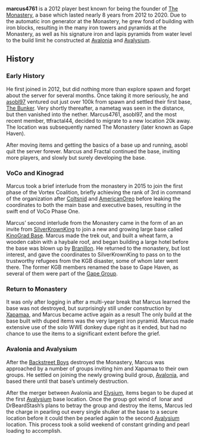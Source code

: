 **marcus4761** is a 2012 player best known for being the founder of [The Monastery](https://2b2t.miraheze.org/wiki/The_Monastery), a base which lasted nearly 8 years from 2012 to 2020. Due to the automatic iron generator at the Monastery, he grew fond of building with iron blocks, resulting in the many iron towers and pyramids at the Monastery, as well as his signature iron and lapis pyramids from water level to the build limit he constructed at [Avalonia](https://2b2t.miraheze.org/wiki/Avalonia) and [Avalysium](https://2b2t.miraheze.org/wiki/Avalysium).

## History
### Early History
He first joined in 2012, but did nothing more than explore spawn and forget about the server for several months. Once taking it more seriously, he and [asobl97](https://2b2t.miraheze.org/wiki/asobl97) ventured out just over 100k from spawn and settled their first base, [The Bunker](https://2b2t.miraheze.org/wiki/The_Bunker). Very shortly thereafter, a nametag was seen in the distance, but then vanished into the nether. Marcus4761, asobl97, and the most recent member, ttfractal44, decided to migrate to a new location 20k away. The location was subsequently named The Monastery (later known as Gape Haven).

After moving items and getting the basics of a base up and running, asobl quit the server forever. Marcus and Fractal continued the base, inviting more players, and slowly but surely developing the base.

### VoCo and Kinograd
Marcus took a brief interlude from the monastery in 2015 to join the first phase of the Vortex Coalition, briefly achieving the rank of 3rd in command of the organization after [Coltsnid](https://2b2t.miraheze.org/wiki/Coltsnid) and [AmericanOreo](https://2b2t.miraheze.org/wiki/AmericanOreo) before leaking the coordinates to both the main base and executive bases, resulting in the swift end of VoCo Phase One.

Marcus’ second interlude from the Monastery came in the form of an an invite from [SilverKrownKing](https://2b2t.miraheze.org/wiki/SilverKrownKing) to join a new and growing large base called [KinoGrad Base](https://2b2t.miraheze.org/wiki/KinoGrad_Base). Marcus made the trek out, and built a wheat farm, a wooden cabin with a haybale roof, and began building a large hotel before the base was blown up by [Branillon](https://2b2t.miraheze.org/wiki/Branillon). He returned to the monastery, but lost interest, and gave the coordinates to SilverKrownKing to pass on to the trustworthy refugees from the KGB disaster, some of whom later went there. The former KGB members renamed the base to Gape Haven, as several of them were part of the [Gape Group](https://2b2t.miraheze.org/wiki/Gape_Group).

### Return to Monastery
It was only after logging in after a multi-year break that Marcus learned the base was not destroyed, but surprisingly still under construction by [Xapamaa](https://2b2t.miraheze.org/wiki/Xapamaa), and Marcus became active again as a result The only build at the base built with duped items was the very largest iron pyramid. Marcus made extensive use of the solo WWE donkey dupe right as it ended, but had no chance to use the items to a significant extent before the grief.

### Avalonia and Avalysium
After the [Backstreet Boys](https://2b2t.miraheze.org/wiki/Backstreet_Boys) destroyed the Monastery, Marcus was approached by a number of groups inviting him and Xapamaa to their own groups. He settled on joining the newly growing build group, [Avalonia](https://2b2t.miraheze.org/wiki/Avalonia), and based there until that base’s untimely destruction.

After the merger between Avalonia and [Elysium](https://2b2t.miraheze.org/wiki/Elysium), items began to be duped at the first [Avalysium](https://2b2t.miraheze.org/wiki/Avalysium) base location. Once the group got wind of  Ionar and DrBeardStash’s plans to betray the group and destroy the items, Marcus led the charge in pearling out every single shulker at the base to a secure location before it could then be pearled again to the second [Avalysium](https://2b2t.miraheze.org/wiki/Avalysium) location. This process took a solid weekend of constant grinding and pearl loading to accomplish.